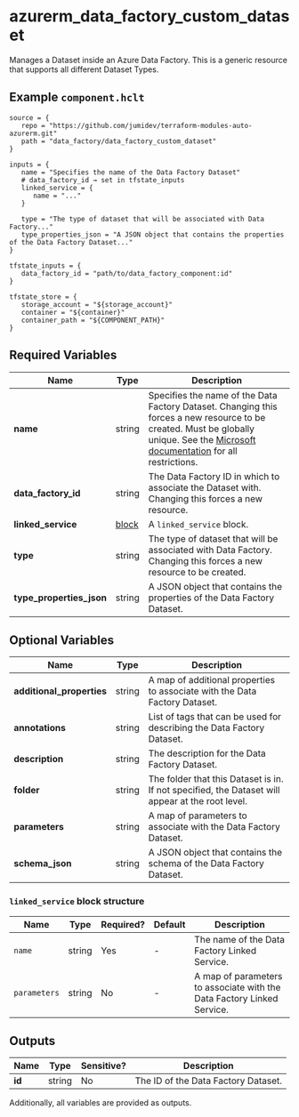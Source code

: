 # azurerm_data_factory_custom_dataset

Manages a Dataset inside an Azure Data Factory. This is a generic resource that supports all different Dataset Types.

## Example `component.hclt`

```hcl
source = {
   repo = "https://github.com/jumidev/terraform-modules-auto-azurerm.git"   
   path = "data_factory/data_factory_custom_dataset"   
}

inputs = {
   name = "Specifies the name of the Data Factory Dataset"   
   # data_factory_id → set in tfstate_inputs
   linked_service = {
      name = "..."      
   }
   
   type = "The type of dataset that will be associated with Data Factory..."   
   type_properties_json = "A JSON object that contains the properties of the Data Factory Dataset..."   
}

tfstate_inputs = {
   data_factory_id = "path/to/data_factory_component:id"   
}

tfstate_store = {
   storage_account = "${storage_account}"   
   container = "${container}"   
   container_path = "${COMPONENT_PATH}"   
}

```

## Required Variables

| Name | Type |  Description |
| ---- | --------- |  ----------- |
| **name** | string |  Specifies the name of the Data Factory Dataset. Changing this forces a new resource to be created. Must be globally unique. See the [Microsoft documentation](https://docs.microsoft.com/azure/data-factory/naming-rules) for all restrictions. | 
| **data_factory_id** | string |  The Data Factory ID in which to associate the Dataset with. Changing this forces a new resource. | 
| **linked_service** | [block](#linked_service-block-structure) |  A `linked_service` block. | 
| **type** | string |  The type of dataset that will be associated with Data Factory. Changing this forces a new resource to be created. | 
| **type_properties_json** | string |  A JSON object that contains the properties of the Data Factory Dataset. | 

## Optional Variables

| Name | Type |  Description |
| ---- | --------- |  ----------- |
| **additional_properties** | string |  A map of additional properties to associate with the Data Factory Dataset. | 
| **annotations** | string |  List of tags that can be used for describing the Data Factory Dataset. | 
| **description** | string |  The description for the Data Factory Dataset. | 
| **folder** | string |  The folder that this Dataset is in. If not specified, the Dataset will appear at the root level. | 
| **parameters** | string |  A map of parameters to associate with the Data Factory Dataset. | 
| **schema_json** | string |  A JSON object that contains the schema of the Data Factory Dataset. | 

### `linked_service` block structure

| Name | Type | Required? | Default | Description |
| ---- | ---- | --------- | ------- | ----------- |
| `name` | string | Yes | - | The name of the Data Factory Linked Service. |
| `parameters` | string | No | - | A map of parameters to associate with the Data Factory Linked Service. |



## Outputs

| Name | Type | Sensitive? | Description |
| ---- | ---- | --------- | --------- |
| **id** | string | No  | The ID of the Data Factory Dataset. | 

Additionally, all variables are provided as outputs.
